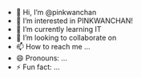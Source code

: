 - 👋 Hi, I’m @pinkwanchan
- 👀 I’m interested in PINKWANCHAN!
- 🌱 I’m currently learning IT
- 💞️ I’m looking to collaborate on 
- 📫 How to reach me ...
- 😄 Pronouns: ...
- ⚡ Fun fact: ...

<!---
pinkwanchan/pinkwanchan is a ✨ special ✨ repository because its `README.md` (this file) appears on your GitHub profile.
You can click the Preview link to take a look at your changes.
--->
